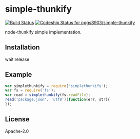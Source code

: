 # simple-thunkify
[![Build Status](https://api.travis-ci.org/ppgs8903/simple-thunkify.png?branch=master)](https://api.travis-ci.org/ppgs8903/simple-thunkify)
[ ![Codeship Status for ppgs8903/simple-thunkify](https://codeship.com/projects/a3771a10-fc1c-0133-76b1-1a008a1cc055/status?branch=master)](https://codeship.com/projects/151998)

node-thunkify simple implementation.

## Installation
wait release

## Example
```javascript
var simplethunkify = require('simplethunkify');
var fs = require('fs');
var read = simplethunkify(fs.readFile);
read('package.json', 'utf8')(function(err, str){
});
```

## License
Apache-2.0

